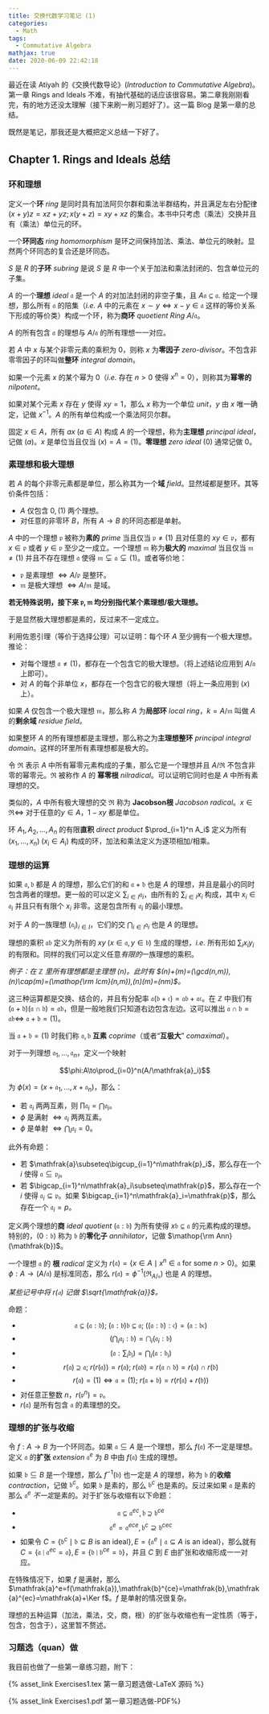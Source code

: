 ```yaml
---
title: 交换代数学习笔记 (1)
categories:
  - Math
tags:
  - Commutative Algebra
mathjax: true
date: 2020-06-09 22:42:18
---
```


最近在读 Atiyah 的《交换代数导论》(*Introduction to Commutative Algebra*)。第一章 Rings and Ideals 不难，有抽代基础的话应该很容易。第二章我刚刚看完，有的地方还没太理解（接下来刷一刷习题好了）。这一篇 Blog 是第一章的总结。

<!--more-->

既然是笔记，那我还是大概把定义总结一下好了。

## Chapter 1. Rings and Ideals 总结

### 环和理想

定义一个**环** *ring* 是同时具有加法阿贝尔群和乘法半群结构，并且满足左右分配律 $(x+y)z=xz+yz;x(y+z)=xy+xz$ 的集合。本书中只考虑（乘法）交换并且有（乘法）单位元的环。

一个**环同态** *ring homomorphism* 是环之间保持加法、乘法、单位元的映射。显然两个环同态的复合还是环同态。

$S$ 是 $R$ 的**子环** *subring* 是说 $S$ 是 $R$ 中一个关于加法和乘法封闭的、包含单位元的子集。

$A$ 的一个**理想** *ideal* $\mathfrak{a}$ 是一个 $A$ 的对加法封闭的非空子集，且 $A\mathfrak{a}\subseteq\mathfrak{a}$. 给定一个理想，那么所有 $\mathfrak{a}$ 的陪集（*i.e.* $A$ 中的元素在 $x\sim y\iff x-y\in\mathfrak{a}$ 这样的等价关系下形成的等价类）构成一个环，称为**商环** *quoetient Ring* $A/\mathfrak{a}$。

$A$ 的所有包含 $\mathfrak{a}$ 的理想与 $A/\mathfrak{a}$ 的所有理想一一对应。

若 $A$ 中 $x$ 与某个非零元素的乘积为 $0$，则称 $x$ 为**零因子** *zero-divisor*。不包含非零零因子的环叫做**整环** *integral domain*。

如果一个元素 $x$ 的某个幂为 $0$（*i.e.* 存在 $n>0$ 使得 $x^n=0$），则称其为**幂零的** *nilpotent*。

如果对某个元素 $x$ 存在 $y$ 使得 $xy=1$，那么 $x$ 称为一个单位 *unit*，$y$ 由 $x$ 唯一确定，记做 $x^{-1}$。$A$ 的所有单位构成一个乘法阿贝尔群。

固定 $x\in A$，所有 $ax\;(a\in A)$ 构成 $A$ 的一个理想，称为**主理想** *principal ideal*，记做 $(a)$。$x$ 是单位当且仅当 $(x)=A=(1)$。**零理想** *zero ideal* $(0)$ 通常记做 $0$。

### 素理想和极大理想

若 $A$ 的每个非零元素都是单位，那么称其为一个**域** *field*。显然域都是整环。其等价条件包括：

- $A$ 仅包含 $0,(1)$ 两个理想。
- 对任意的非零环 $B$，所有 $A\to B$ 的环同态都是单射。

$A$ 中的一个理想 $\mathfrak{p}$ 被称为**素的** *prime* 当且仅当 $\mathfrak{p}\neq(1)$ 且对任意的 $xy\in\mathfrak{p}$，都有 $x\in\mathfrak{p}$ 或者 $y\in\mathfrak{p}$ 至少之一成立。一个理想 $\mathfrak{m}$ 称为**极大的** *maximal* 当且仅当 $\mathfrak{m}\neq(1)$ 并且不存在理想 $\mathfrak{a}$ 使得 $\mathfrak{m}\subsetneq\mathfrak{a}\subsetneq(1)$。或者等价地：

- $\mathfrak{p}$ 是素理想 $\iff A/\mathfrak{p}$ 是整环。
- $\mathfrak{m}$ 是极大理想 $\iff A/\mathfrak{m}$ 是域。

**若无特殊说明，接下来 $\mathfrak{p,m}$ 均分别指代某个素理想/极大理想。**

于是显然极大理想都是素的，反过来不一定成立。

利用佐恩引理（等价于选择公理）可以证明：每个环 $A$ 至少拥有一个极大理想。推论：

- 对每个理想 $\mathfrak{a}\neq(1)$，都存在一个包含它的极大理想。（将上述结论应用到 $A/\mathfrak{a}$ 上即可）。
- 对 $A$ 的每个非单位 $x$，都存在一个包含它的极大理想（将上一条应用到 $(x)$ 上）。

如果 $A$ 仅包含一个极大理想 $\mathfrak{m}$，那么称 $A$ 为**局部环** *local ring*，$k=A/\mathfrak{m}$ 叫做 $A$ 的**剩余域** *residue field*。

如果整环 $A$ 的所有理想都是主理想，那么称之为**主理想整环** *principal integral domain*。这样的环里所有素理想都是极大的。

令 $\mathfrak{R}$ 表示 $A$ 中所有幂零元素构成的子集，那么它是一个理想并且 $A/\mathfrak{R}$ 不包含非零的幂零元。$\mathfrak{R}$ 被称作 $A$ 的 **幂零根** *nilradical*。可以证明它同时也是 $A$ 中所有素理想的交。

类似的，$A$ 中所有极大理想的交 $\mathfrak{R}$ 称为 **Jacobson根** *Jacobson radical*。$x\in\mathfrak{R}\iff$ 对于任意的$y\in A$，$1-xy$ 都是单位。

环 $A_1,A_2,\dots,A_n$ 的有限**直积** *direct product* $\prod_{i=1}^n A_i$ 定义为所有 $(x_1,\dots,x_n)\;(x_i\in A_i)$ 构成的环，加法和乘法定义为逐项相加/相乘。

### 理想的运算

如果 $\mathfrak{a,b}$ 都是 $A$ 的理想，那么它们的和 $\mathfrak{a}+\mathfrak{b}$ 也是 $A$ 的理想，并且是最小的同时包含两者的理想。更一般的可以定义 $\sum_{i\in I}\mathfrak{a}_i$，由所有的 $\sum_{i\in I}x_i$ 构成，其中 $x_i\in\mathfrak{a}_i$ 并且只有有限个 $x_i$ 非零。这是包含所有 $\mathfrak{a}_i$ 的最小理想。

对于 $A$ 的一族理想 $(\mathfrak{a}_i)_{i\in I}$，它们的交 $\bigcap_{i\in I}\mathfrak{a}_i$ 也是 $A$ 的理想。

理想的乘积 $\mathfrak{ab}$ 定义为所有的 $xy\;(x\in\mathfrak{a},y\in\mathfrak{b})$ 生成的理想，*i.e.* 所有形如 $\sum_i x_iy_i$ 的有限和。同样的我们可以定义任意*有限的*一族理想的乘积。

*例子：在 $\mathbb Z$ 里所有理想都是主理想 $(n)$。此时有 $(n)+(m)=(\gcd(n,m)),(n)\cap(m)=(\mathop{\rm lcm}(n,m)),(n)(m)=(nm)$。*

这三种运算都是交换、结合的，并且有分配率 $\mathfrak{a(b+c)=ab+ac}$。在 $\mathbb Z$ 中我们有 $\mathfrak{(a+b)(a\cap b)=ab}$，但是一般地我们只知道右边包含左边。这可以推出 $\mathfrak{a\cap b=ab\iff\ a+b}=(1)$。

当 $\mathfrak{a+b}=(1)$ 时我们称 $\mathfrak{a,b}$ **互素** *coprime*（或者“**互极大**” *comaximal*）。

对于一列理想 $\mathfrak{a}_1,\dots,\mathfrak{a}_n$，定义一个映射

$$\phi:A\to\prod_{i=0}^n(A/\mathfrak{a}_i)$$

为 $\phi(x)=(x+\mathfrak{a}_1,\dots,x+\mathfrak{a}_n)$，那么：

- 若 $\mathfrak{a}_i$ 两两互素，则 $\prod\mathfrak{a}_i=\bigcap\mathfrak{a}_i$。
- $\phi$ 是满射 $\iff\mathfrak{a}_i$ 两两互素。
- $\phi$ 是单射 $\iff\bigcap_i\mathfrak{a}_i=0$。

此外有命题：

- 若 $\mathfrak{a}\subseteq\bigcup_{i=1}^n\mathfrak{p}_i$，那么存在一个 $i$ 使得 $\mathfrak{a}\subseteq\mathfrak{p}_i$。
- 若 $\bigcap_{i=1}^n\mathfrak{a}_i\subseteq\mathfrak{p}$，那么存在一个 $i$ 使得 $\mathfrak{a}_i\subseteq\mathfrak{p}$。如果 $\bigcap_{i=1}^n\mathfrak{a}_i=\mathfrak{p}$，那么存在一个 $\mathfrak{a}_i=p$。

定义两个理想的**商** *ideal quotient* $(\mathfrak{a}:\mathfrak{b})$ 为所有使得 $x\mathfrak{b}\subseteq\mathfrak{a}$ 的元素构成的理想。特别的，$(0:\mathfrak{b})$ 称为 $\mathfrak{b}$ 的**零化子** *annihilator*，记做 $\mathop{\rm Ann}(\mathfrak{b})$。

一个理想 $\mathfrak{a}$ 的 **根** *radical* 定义为 $r(\mathfrak{a})=\{x\in A\mid x^n\in\mathfrak{a}\text{ for some } n>0\}$。如果 $\phi:A\to(A/\mathfrak{a})$ 是标准同态，那么 $r(\mathfrak{a})=\phi^{-1}(\mathfrak{R}_{A/\mathfrak{a}})$ 也是 $A$ 的理想。

*某些记号中将 $r(\mathfrak{a})$ 记做 $\sqrt{\mathfrak{a}}$。*

命题：

- $$\mathfrak{a}\subseteq(\mathfrak{a}:\mathfrak{b});\;(\mathfrak{a}:\mathfrak{b})\mathfrak{b}\subseteq\mathfrak{a};\;((\mathfrak{a}:\mathfrak{b}):\mathfrak{c})=(\mathfrak{a}:\mathfrak{bc})$$
- $$\left(\bigcap_i\mathfrak{a}_i:\mathfrak{b}\right)=\bigcap_i(\mathfrak{a}_i:\mathfrak{b})$$
- $$\left(\mathfrak{a}:\sum_i\mathfrak{b}_i\right)=\bigcap_i(\mathfrak{a}:\mathfrak{b}_i)$$
- $$r(\mathfrak{a})\supseteq\mathfrak{a};\;r(r(\mathfrak{a}))=r(\mathfrak{a});\;r(\mathfrak{ab})=r(\mathfrak{a\cap b})=r(\mathfrak{a})\cap r(\mathfrak{b})$$
- $$r(\mathfrak{a})=(1)\iff\mathfrak{a}=(1);\;r(\mathfrak{a+b})=r(r(\mathfrak{a})+r(\mathfrak{b}))$$
- 对任意正整数 $n$，$r(\mathfrak{p}^n)=\mathfrak{p}$。
- $r(\mathfrak{a})$ 是所有包含 $\mathfrak{a}$ 的素理想的交。

### 理想的扩张与收缩

令 $f:A\to B$ 为一个环同态。如果 $\mathfrak{a}\subseteq A$ 是一个理想，那么 $f(\mathfrak{a})$ 不一定是理想。定义 $\mathfrak{a}$ 的**扩张** *extension* $\mathfrak{a}^e$ 为 $B$ 中由 $f(\mathfrak{a})$ 生成的理想。

如果 $\mathfrak{b}\subseteq B$ 是一个理想，那么 $f^{-1}(\mathfrak{b})$ 也一定是 $A$ 的理想，称为 $\mathfrak{b}$ 的**收缩** *contraction*，记做 $\mathfrak{b}^c$。如果 $\mathfrak{b}$ 是素的，那么 $\mathfrak{b}^c$ 也是素的。反过来如果 $\mathfrak{a}$ 是素的那么 $\mathfrak{a}^e$ *不一定*是素的。对于扩张与收缩有以下命题：

- $$\mathfrak{a}\subseteq\mathfrak{a}^{ec},\mathfrak{b}\supseteq\mathfrak{b}^{ce}$$
- $$\mathfrak{a}^e=\mathfrak{a}^{ece},\mathfrak{b}^c\supseteq\mathfrak{b}^{cec}$$
- 如果令 $C=\{\mathfrak{b}^c\mid\mathfrak{b}\subseteq B\text{ is an ideal}\},E=\{\mathfrak{a}^e\mid\mathfrak{a}\subseteq A\text{ is an ideal}\}$，那么就有 $C=\{\mathfrak{a}\mid \mathfrak{a}^{ec}=\mathfrak{a}\},E=\{\mathfrak{b}\mid\mathfrak{b}^{ce}=\mathfrak{b}\}$，并且 $C$ 到 $E$ 由扩张和收缩形成一一对应。

在特殊情况下，如果 $f$ 是满射，那么 $\mathfrak{a}^e=f(\mathfrak{a}),\mathfrak{b}^{ce}=\mathfrak{b},\mathfrak{a}^{ec}=\mathfrak{a}+\Ker f$。$f$ 是单射的情况很复杂。

理想的五种运算（加法，乘法，交，商，根）的扩张与收缩也有一定性质（等于，包含，包含于），这里暂不赘述。

### 习题选（quan）做

我目前也做了一些第一章练习题，附下：

{% asset_link Exercises1.tex 第一章习题选做-LaTeX 源码 %}

{% asset_link Exercises1.pdf 第一章习题选做-PDF%}
